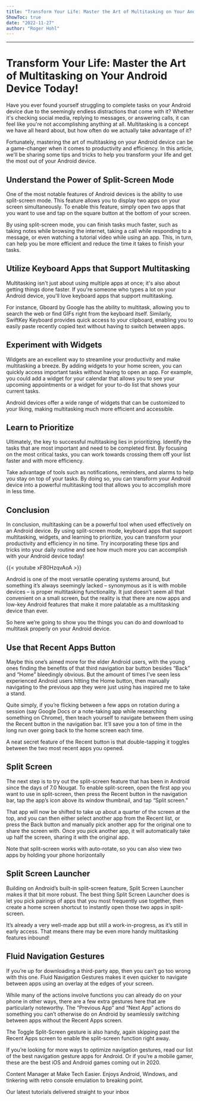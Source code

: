 ```yaml
---
title: "Transform Your Life: Master the Art of Multitasking on Your Android Device Today!"
ShowToc: true 
date: "2022-11-27"
author: "Roger Hohl"
---
```

*****
# Transform Your Life: Master the Art of Multitasking on Your Android Device Today!

Have you ever found yourself struggling to complete tasks on your Android device due to the seemingly endless distractions that come with it? Whether it's checking social media, replying to messages, or answering calls, it can feel like you're not accomplishing anything at all. Multitasking is a concept we have all heard about, but how often do we actually take advantage of it?

Fortunately, mastering the art of multitasking on your Android device can be a game-changer when it comes to productivity and efficiency. In this article, we'll be sharing some tips and tricks to help you transform your life and get the most out of your Android device.

## Understand the Power of Split-Screen Mode

One of the most notable features of Android devices is the ability to use split-screen mode. This feature allows you to display two apps on your screen simultaneously. To enable this feature, simply open two apps that you want to use and tap on the square button at the bottom of your screen.

By using split-screen mode, you can finish tasks much faster, such as taking notes while browsing the internet, taking a call while responding to a message, or even watching a tutorial video while using an app. This, in turn, can help you be more efficient and reduce the time it takes to finish your tasks.

## Utilize Keyboard Apps that Support Multitasking

Multitasking isn't just about using multiple apps at once; it's also about getting things done faster. If you're someone who types a lot on your Android device, you'll love keyboard apps that support multitasking.

For instance, Gboard by Google has the ability to multitask, allowing you to search the web or find GIFs right from the keyboard itself. Similarly, SwiftKey Keyboard provides quick access to your clipboard, enabling you to easily paste recently copied text without having to switch between apps.

## Experiment with Widgets

Widgets are an excellent way to streamline your productivity and make multitasking a breeze. By adding widgets to your home screen, you can quickly access important tasks without having to open an app. For example, you could add a widget for your calendar that allows you to see your upcoming appointments or a widget for your to-do list that shows your current tasks.

Android devices offer a wide range of widgets that can be customized to your liking, making multitasking much more efficient and accessible.

## Learn to Prioritize

Ultimately, the key to successful multitasking lies in prioritizing. Identify the tasks that are most important and need to be completed first. By focusing on the most critical tasks, you can work towards crossing them off your list faster and with more efficiency.

Take advantage of tools such as notifications, reminders, and alarms to help you stay on top of your tasks. By doing so, you can transform your Android device into a powerful multitasking tool that allows you to accomplish more in less time.

## Conclusion

In conclusion, multitasking can be a powerful tool when used effectively on an Android device. By using split-screen mode, keyboard apps that support multitasking, widgets, and learning to prioritize, you can transform your productivity and efficiency in no time. Try incorporating these tips and tricks into your daily routine and see how much more you can accomplish with your Android device today!

{{< youtube xF80HzqvAoA >}} 



Android is one of the most versatile operating systems around, but something it’s always seemingly lacked – synonymous as it is with mobile devices – is proper multitasking functionality. It just doesn’t seem all that convenient on a small screen, but the reality is that there are now apps and low-key Android features that make it more palatable as a multitasking device than ever.
 
So here we’re going to show you the things you can do and download to multitask properly on your Android device.
 
## Use that Recent Apps Button
 
Maybe this one’s aimed more for the elder Android users, with the young ones finding the benefits of that third navigation bar button besides “Back” and “Home” bleedingly obvious. But the amount of times I’ve seen less experienced Android users hitting the Home button, then manually navigating to the previous app they were just using has inspired me to take a stand.
 
Quite simply, if you’re flicking between a few apps on rotation during a session (say Google Docs or a note-taking app while researching something on Chrome), then teach yourself to navigate between them using the Recent button in the navigation bar. It’ll save you a ton of time in the long run over going back to the home screen each time.
 
A neat secret feature of the Recent button is that double-tapping it toggles between the two most recent apps you opened.
 
## Split Screen
 
The next step is to try out the split-screen feature that has been in Android since the days of 7.0 Nougat. To enable split-screen, open the first app you want to use in split-screen, then press the Recent button in the navigation bar, tap the app’s icon above its window thumbnail, and tap “Split screen.”
 
That app will now be shifted to take up about a quarter of the screen at the top, and you can then either select another app from the Recent list, or press the Back button and manually pick another app for the original one to share the screen with. Once you pick another app, it will automatically take up half the screen, sharing it with the original app.
 
Note that split-screen works with auto-rotate, so you can also view two apps by holding your phone horizontally
 
## Split Screen Launcher
 
Building on Android’s built-in split-screen feature, Split Screen Launcher makes it that bit more robust. The best thing Split Screen Launcher does is let you pick pairings of apps that you most frequently use together, then create a home screen shortcut to instantly open those two apps in split-screen.
 
It’s already a very well-made app but still a work-in-progress, as it’s still in early access. That means there may be even more handy multitasking features inbound!
 
## Fluid Navigation Gestures
 
If you’re up for downloading a third-party app, then you can’t go too wrong with this one. Fluid Navigation Gestures makes it even quicker to navigate between apps using an overlay at the edges of your screen.
 
While many of the actions involve functions you can already do on your phone in other ways, there are a few extra gestures here that are particularly noteworthy. The “Previous App” and “Next App” actions do something you can’t otherwise do on Android by seamlessly switching between apps without the Recent Apps screen.
 
The Toggle Split-Screen gesture is also handy, again skipping past the Recent Apps screen to enable the split-screen function right away.
 
If you’re looking for more ways to optimize navigation gestures, read our list of the best navigation gesture apps for Android. Or if you’re a mobile gamer, these are the best iOS and Android games coming out in 2020.
 
Content Manager at Make Tech Easier. Enjoys Android, Windows, and tinkering with retro console emulation to breaking point.
 
Our latest tutorials delivered straight to your inbox




